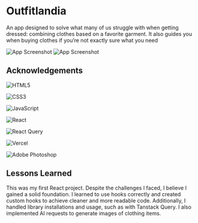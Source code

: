 
# Outfitlandia

An app designed to solve what many of us struggle with when getting dressed: combining clothes based on a favorite garment. It also guides you when buying clothes if you’re not exactly sure what you need



![App Screenshot](https://i.ibb.co/fpSLvwY/Outfitlandia.gif)
![App Screenshot](https://i.ibb.co/znyJKWJ/ezgif-6-8aa50b0a34.gif)


## Acknowledgements

![HTML5](https://img.shields.io/badge/html5-%23E34F26.svg?style=for-the-badge&logo=html5&logoColor=white)

![CSS3](https://img.shields.io/badge/css3-%231572B6.svg?style=for-the-badge&logo=css3&logoColor=white)

![JavaScript](https://img.shields.io/badge/javascript-%23323330.svg?style=for-the-badge&logo=javascript&logoColor=%23F7DF1E)

![React](https://img.shields.io/badge/react-%2320232a.svg?style=for-the-badge&logo=react&logoColor=%2361DAFB) 

![React Query](https://img.shields.io/badge/-React%20Query-FF4154?style=for-the-badge&logo=react%20query&logoColor=white)

![Vercel](https://img.shields.io/badge/vercel-%23000000.svg?style=for-the-badge&logo=vercel&logoColor=white)

![Adobe Photoshop](https://img.shields.io/badge/adobe%20photoshop-%2331A8FF.svg?style=for-the-badge&logo=adobe%20photoshop&logoColor=white)


 


## Lessons Learned

This was my first React project. Despite the challenges I faced, I believe I gained a solid foundation. I learned to use hooks correctly and created custom hooks to achieve cleaner and more readable code. Additionally, I handled library installations and usage, such as with Tanstack Query. I also implemented AI requests to generate images of clothing items.


